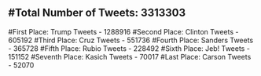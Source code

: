 #Total Number of Tweets: 3313303 
---
#First Place: Trump Tweets - 1288916
#Second Place: Clinton Tweets - 605192
#Third Place: Cruz Tweets - 551736
#Fourth Place: Sanders Tweets - 365728
#Fifth Place: Rubio Tweets - 228492
#Sixth Place: Jeb! Tweets - 151152
#Seventh Place: Kasich Tweets - 70017
#Last Place: Carson Tweets - 52070

